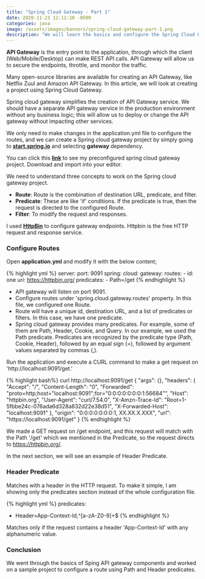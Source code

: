 ```yaml
---
title: "Spring Cloud Gateway - Part 1"
date: 2020-11-23 12:11:10 -0500
categories: java
image: /assets/images/banners/spring-cloud-gateway-part-1.png
description: "We will learn the basics and configure the Spring Cloud Gateway. We will go through the sample project and run it to see the results, and also, we will see how to configure Path and Header predicates."
---
```


**API Gateway** is the entry point to the application, through which the client (Web/Mobile/Desktop) can make REST API calls. API Gateway will allow us to secure the endpoints, throttle, and monitor the traffic.

Many open-source libraries are available for creating an API Gateway, like Netflix Zuul and Amazon API Gateway. In this article, we will look at creating a project using Spring Cloud Gateway.

Spring cloud gateway simplifies the creation of API Gateway service. We should have a separate API gateway service in the production environment without any business logic; this will allow us to deploy or change the API gateway without impacting other services.

We only need to make changes in the application.yml file to configure the routes, and we can create a Spring cloud gateway project by simply going to **[start.spring.io](http://start.spring.io/)** and selecting **gateway** dependency.

You can click this **[link](https://start.spring.io/#!type=maven-project&language=java&platformVersion=2.4.0.RELEASE&packaging=jar&jvmVersion=11&groupId=com.example&artifactId=demo&name=demo&description=Demo%20project%20for%20Spring%20Boot&packageName=com.example.demo&dependencies=cloud-gateway)** to see my preconfigured spring cloud gateway project. Download and import into your editor.

We need to understand three concepts to work on the Spring cloud gateway project.
* **Route**: Route is the combination of destination URL, predicate, and filter.
* **Predicate**: These are like 'if' conditions. If the predicate is true, then the request is directed to the configured Route.
* **Filter**: To modify the request and responses.

I used **[HttpBin](https://httpbin.org/#/)** to configure gateway endpoints. Httpbin is the free HTTP request and response service.

### Configure Routes

Open **application.yml** and modify it with the below content;

{% highlight yml %}
server:
  port: 9091
spring:
  cloud:
    gateway:
      routes:
        - id: one
          uri: https://httpbin.org/
          predicates:
            - Path=/get
{% endhighlight %}

* API gateway will listen on port 9091.
* Configure routes under 'spring.cloud.gateway.routes' property. In this file, we configured one Route.
* Route will have a unique id, destination URL, and a list of predicates or filters. In this case, we have one predicate.
* Spring cloud gateway provides many predicates. For example, some of them are Path, Header, Cookie, and Query. In our example, we used the Path predicate. Predicates are recognized by the predicate type (Path, Cookie, Header), followed by an equal sign (=), followed by argument values separated by commas (,).

Run the application and execute a CURL command to make a get request on 'http://localhost:9091/get.'

{% highlight bash%}
curl http://localhost:9091/get
{
 "args": {}, 
 "headers": {
  "Accept": "*/*", 
  "Content-Length": "0", 
  "Forwarded": "proto=http;host=\"localhost:9091\";for=\"0:0:0:0:0:0:0:1:56684\"", 
  "Host": "httpbin.org", 
  "User-Agent": "curl/7.54.0", 
  "X-Amzn-Trace-Id": "Root=1-5fbbe24c-076ada6d328a832d22e38d51", 
  "X-Forwarded-Host": "localhost:9091"
 }, 
 "origin": "0:0:0:0:0:0:0:1, XX.XX.X.XXX", 
 "url": "https://localhost:9091/get"
}
{% endhighlight %}

We made a GET request on /get endpoint, and this request will match with the Path '/get' which we mentioned in the Predicate, so the request directs to https://httpbin.org/.

In the next section, we will see an example of Header Predicate.

### Header Predicate

Matches with a header in the HTTP request. To make it simple, I am showing only the predicates section instead of the whole configuration file.

{% highlight yml %}
predicates:
  - Header=App-Context-Id,^[a-zA-Z0-9]+$
{% endhighlight %}

Matches only if the request contains a header 'App-Context-Id' with any alphanumeric value.

### Conclusion

We went through the basics of Sping API gateway components and worked on a sample project to configure a route using Path and Header predicates.